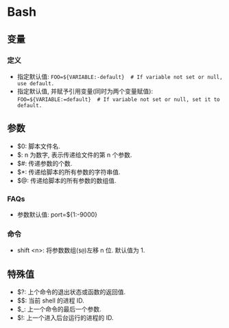 # Bash
## 变量
### 定义
* 指定默认值: `FOO=${VARIABLE:-default}  # If variable not set or null, use default.`
* 指定默认值, 并赋予引用变量(同时为两个变量赋值): `FOO=${VARIABLE:=default}  # If variable not set or null, set it to default.`

## 参数

* $0: 脚本文件名.
* $<n>: n 为数字, 表示传递给文件的第 n 个参数.
* $#: 传递参数的个数.
* $*: 传递给脚本的所有参数的字符串值.
* $@: 传递给脚本的所有参数的数组值.

### FAQs
* 参数默认值: port=${1:-9000}

### 命令
* shift \<n\>: 将参数数组(`$@`)左移 n 位. 默认值为 1. 

## 特殊值

* $?: 上个命令的退出状态或函数的返回值.
* $$: 当前 shell 的进程 ID.
* $_: 上一个命令的最后一个参数.
* $!: 上一个进入后台运行的进程的 ID.